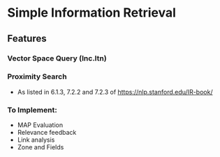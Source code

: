 # Simple Information Retrieval 

## Features 

### Vector Space Query (lnc.ltn)
### Proximity Search
- As listed in 6.1.3, 7.2.2 and 7.2.3 of https://nlp.stanford.edu/IR-book/
### To Implement:
- MAP Evaluation
- Relevance feedback
- Link analysis
- Zone and Fields